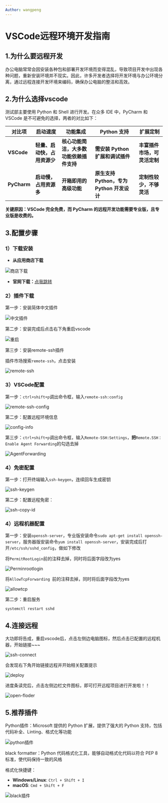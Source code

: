 ```yaml
---
Author: wangpeng
---
```

# VSCode远程环境开发指南

## 1.为什么要远程开发

办公电脑常常会因安装各种包和部署开发环境而变得混乱，导致项目开发中出现各种问题，重新安装环境并不现实。因此，许多开发者选择将开发环境与办公环境分离，通过远程连接开发环境来编码，确保办公电脑的整洁和高效。

## 2.为什么选择vscode

测试部主要使用 Python 和 Shell 进行开发。在众多 IDE 中，PyCharm 和 VSCode 是不可避免的选择，两者的对比如下：


| **对比项**  | **启动速度**                 | **功能集成**                             | **Python 支持**                           | **扩展定制**                 |
| ----------- | ---------------------------- | ---------------------------------------- | ----------------------------------------- | ---------------------------- |
| **VSCode**  | **轻量、启动快，占用资源少** | **核心功能简洁，大多数功能依赖插件支持** | **需安装 Python 扩展和调试插件**          | **丰富插件市场，可灵活定制** |
| **PyCharm** | **启动慢，占用资源多**       | **开箱即用的高级功能**                   | **原生支持 Python，专为 Python 开发设计** | **定制性较少，不够灵活**     |

**关键原因：VSCode 完全免费，而 PyCharm 的远程开发功能需要专业版，且专业版是收费的。**

## 3.配置步骤

### 1）下载安装

* **从应用商店下载**

![商店下载](../../public/vscode远程开发指南/商店下载.png)

* **官网下载：**[点我跳转](https://code.visualstudio.com/)

### 2）插件下载

第一步：安装简体中文插件

![中文插件](../../public/vscode远程开发指南/中文插件.png)

第二步：安装完成后点击右下角重启vscode

![重启](../../public/vscode远程开发指南/重启.png)

第三步：安装remote-ssh插件

插件市场搜索`remote-ssh`，点击安装

![remote-ssh](../../public/vscode远程开发指南/remote-ssh下载.png)

### 3）VSCode配置

第一步：`ctrl+shift+p`调出命令框，输入`remote-ssh:config`

![remote-ssh-config](../../public/vscode远程开发指南/remot-ssh-config.png)

第二步：配置远程环境信息

![config-info](../../public/vscode远程开发指南/config-info.png)

第三步：`ctrl+shift+p`调出命令框，输入`Remote-SSH:Settings`，**把**`Remote.SSH：Enable Agent Forwarding`的勾选去掉

![AgentForwarding](../../public/vscode远程开发指南/AgentForwarding.png)

### 4）免密配置

第一步：打开终端输入`ssh-keygen`，连续回车生成密钥

![ssh-keygen](../../public/vscode远程开发指南/ssh-keygen.png)

第二步：配置远程免密：

![ssh-copy-id](../../public/vscode远程开发指南/ssh-copy-id.png)

### 4）远程机器配置

第一步：安装`openssh-server`，专业版安装命令`sudo apt-get install openssh-server`，服务器版安装命令`yum install openssh-server`，安装完成后打开`/etc/ssh/sshd_config`，做如下修改

将`PermitRootLogin`前的注释去掉，同时将后面字段改为yes

![Perminrootlogin](../../public/vscode远程开发指南/Perminrootlogin.png)

将`AllowTcpForwarding `前的注释去掉，同时将后面字段改为yes

![allowtcp](../../public/vscode远程开发指南/allowtcp.png)

第二步：重启服务

`systemctl restart sshd`

## 4.连接远程

大功即将告成，重启vscode后，点击左侧边电脑图标，然后点击已配置的远程机器，开始链接~~~

![ssh-connect](../../public/vscode远程开发指南/ssh-connect.png)

会发现右下角开始链接远程并开始相关配置提示

![deploy](../../public/vscode远程开发指南/deploy.png)

进度条读完后，点击左侧边栏文件图标，即可打开远程项目进行开发啦！！

![open-floder](../../public/vscode远程开发指南/open-floder.png)

## 5.推荐插件

Python插件：Microsoft 提供的 Python 扩展，提供了强大的 Python 支持，包括代码补全、Linting、格式化等功能

![python插件](../../public/vscode远程开发指南/python插件.png)

black formatter：Python 代码格式化工具，能够自动格式化代码以符合 PEP 8 标准，使代码保持一致的风格

格式化快捷键：

* **Windows/Linux**‌: `Ctrl + Shift + I`
* **macOS**‌: `Cmd + Shift + F`

![black插件](../../public/vscode远程开发指南/black插件.png)

